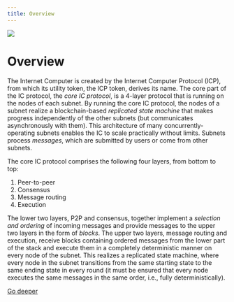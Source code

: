 ```yaml
---
title: Overview
---
```


![](/img/how-it-works/ic-overview.jpg)

# Overview

The Internet Computer is created by the Internet Computer Protocol (ICP), from which its utility token, the ICP token, derives its name. The core part of the IC protocol, the *core IC protocol*, is a 4-layer protocol that is running on the nodes of each subnet. By running the core IC protocol, the nodes of a subnet realize a blockchain-based *replicated state machine* that makes progress independently of the other subnets (but communicates asynchronously with them). This architecture of many concurrently-operating subnets enables the IC to scale practically without limits. Subnets process *messages*, which are submitted by users or come from other subnets.

The core IC protocol comprises the following four layers, from bottom to top:
1. Peer-to-peer
2. Consensus
3. Message routing
4. Execution

The lower two layers, P2P and consensus, together implement a *selection and ordering* of incoming messages and provide messages to the upper two layers in the form of *blocks*. The upper two layers, message routing and execution, receive blocks containing ordered messages from the lower part of the stack and execute them in a completely deterministic manner on every node of the subnet. This realizes a replicated state machine, where every node in the subnet transitions from the same starting state to the same ending state in every round (it must be ensured that every node executes the same messages in the same order, i.e., fully deterministically).

[Go deeper](/how-it-works/core-ic-protocol-overview/)
